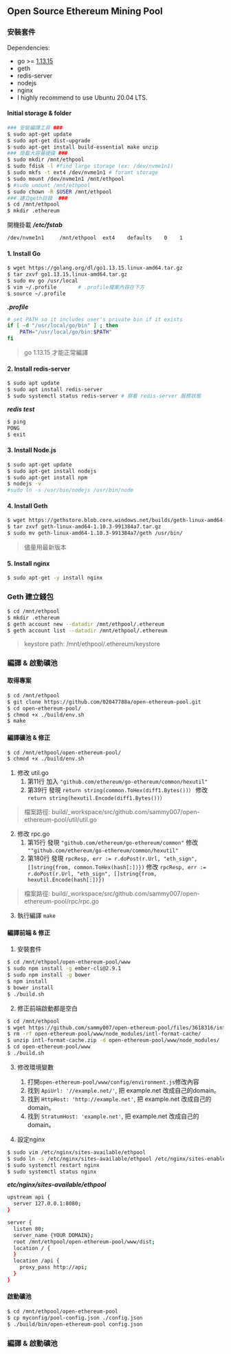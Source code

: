 ## Open Source Ethereum Mining Pool


### 安裝套件

Dependencies:

  * go >= [1.13.15](https://golang.org/dl/go1.13.15.linux-amd64.tar.gz)
  * geth 
  * redis-server
  * nodejs
  * nginx
  * I highly recommend to use Ubuntu 20.04 LTS.

#### Initial storage & folder
```bash
### 安裝編譯工具 ###
$ sudo apt-get update
​$ sudo apt-get dist-upgrade
​$ sudo apt-get install build-essential make unzip
### 掛載大容量硬碟 ###
$ sudo mkdir /mnt/ethpool
$ sudo fdisk -l #find large storage (ex: /dev/nvme1n1)
$ sudo mkfs -t ext4 /dev/nvme1n1 # foramt storage
$ sudo mount /dev/nvme1n1 /mnt/ethpool
$ #sudo umount /mnt/ethpool
$ sudo chown -R $USER /mnt/ethpool
### 建立geth目錄  ###
$ cd /mnt/ethpool
$ mkdir .ethereum
```

開機掛載
***/etc/fstab***
```bash
/dev/nvme1n1     /mnt/ethpool  ext4    defaults    0    1
```

#### 1. Install Go
```bash
$ wget https://golang.org/dl/go1.13.15.linux-amd64.tar.gz
$ tar zxvf go1.13.15.linux-amd64.tar.gz
$ sudo mv go /usr/local
$ vim ~/.profile       # .profile檔案內容在下方
$ source ~/.profile
```

***.profile***
```bash
# set PATH so it includes user's private bin if it exists
if [ -d "/usr/local/go/bin" ] ; then
    PATH="/usr/local/go/bin:$PATH"
fi
```
> go 1.13.15 才能正常編譯

#### 2. Install redis-server
```bash
$ sudo apt update
$ sudo apt install redis-server
$ sudo systemctl status redis-server # 察看 redis-server 服務狀態
```

***redis test***
```bash
$ ping
PONG
$ ​exit
```

#### 3. Install Node.js
```bash
$ sudo apt-get update​
$ sudo apt-get install nodejs​
$ sudo apt-get install npm
​$ nodejs -v​
#sudo ln -s /usr/bin/nodejs /usr/bin/node
```

#### 4. Install Geth

```bash
$ wget https://gethstore.blob.core.windows.net/builds/geth-linux-amd64-1.10.3-991384a7.tar.gz
$ tar zxvf geth-linux-amd64-1.10.3-991384a7.tar.gz
$ sudo mv geth-linux-amd64-1.10.3-991384a7/geth /usr/bin/
```
> 儘量用最新版本

#### 5. Install nginx
```bash
$ sudo apt-get -y install nginx
```


### Geth 建立錢包
```bash
$ cd /mnt/ethpool
$ mkdir .ethereum
$ geth account new --datadir /mnt/ethpool/.ethereum
$ geth account list --datadir /mnt/ethpool/.ethereum
```

> keystore path: /mnt/ethpool/.ethereum/keystore


### 編譯 & 啟動礦池

#### 取得專案
```bash
$ cd /mnt/ethpool
$ git clone https://github.com/02047788a/open-ethereum-pool.git
$ cd open-ethereum-pool/
$ chmod +x ./build/env.sh
$ make
```
#### 編譯礦池 & 修正

```bash
$ cd /mnt/ethpool/open-ethereum-pool/
$ chmod +x ./build/env.sh
```

1. 修改 util.go
   1. 第11行 加入 `"github.com/ethereum/go-ethereum/common/hexutil"`
   2. 第39行 發現 `return string(common.ToHex(diff1.Bytes())）` 修改 `return string(hexutil.Encode(diff1.Bytes())）`
  > 檔案路徑: build/_workspace/src/github.com/sammy007/open-ethereum-pool/util/util.go

2. 修改 rpc.go
   1. 第15行 發現 `"github.com/ethereum/go-ethereum/common"` 修改 `""github.com/ethereum/go-ethereum/common/hexutil"`
   2. 第180行 發現 `rpcResp, err := r.doPost(r.Url, "eth_sign", []string{from, common.ToHex(hash[:])})` 修改 `rpcResp, err := r.doPost(r.Url, "eth_sign", []string{from, hexutil.Encode(hash[:])})`
  > 檔案路徑: build/_workspace/src/github.com/sammy007/open-ethereum-pool/rpc/rpc.go
3. 執行編譯 `make`


#### 編譯前端 & 修正

1. 安裝套件
```bash
$ cd /mnt/ethpool/open-ethereum-pool/www
$ sudo npm install -g ember-cli@2.9.1
$ sudo npm install -g bower
$ npm install
$ bower install
$ ./build.sh
```

2. 修正前端啟動都是空白
```bash
$ cd /mnt/ethpool 
$ wget https://github.com/sammy007/open-ethereum-pool/files/3618316/intl-format-cache.zip
$ rm -rf open-ethereum-pool/www/node_modules/intl-format-cache/
$ unzip intl-format-cache.zip -d open-ethereum-pool/www/node_modules/
$ cd open-ethereum-pool/www
$ ./build.sh
```

3. 修改環境變數
   1. 打開`open-ethereum-pool/www/config/environment.js`修改內容
   2. 找到 `ApiUrl: '//example.net/'`, 把 example.net 改成自己的domain。
   3. 找到 `HttpHost: 'http://example.net'`, 把 example.net 改成自己的domain。
   4. 找到 `StratumHost: 'example.net'`, 把 example.net 改成自己的domain。

4. 設定nginx
```bash
$ sudo vim /etc/nginx/sites-available/ethpool
$ sudo ln -s /etc/nginx/sites-available/ethpool /etc/nginx/sites-enabled
$ sudo systemctl restart nginx
$ sudo systemctl status nginx
```

***etc/nginx/sites-available/ethpool***
```bash
upstream api {     
  server 127.0.0.1:8080; 
} 

server {     
  listen 80;     
  server_name {YOUR DOMAIN};     
  root /mnt/ethpool/open-ethereum-pool/www/dist;     
  location / {      
  }     
  location /api {         
    proxy_pass http://api;     
  } 
}
```
   
#### 啟動礦池
```bash
$ cd /mnt/ethpool/open-ethereum-pool
$ cp myconfig/pool-config.json ./config.json
$ ./build/bin/open-ethereum-pool config.json
```

### 編譯 & 啟動礦池